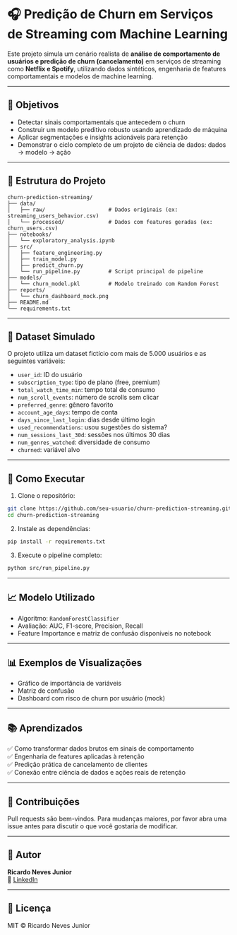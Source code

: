 # 🎧 Predição de Churn em Serviços de Streaming com Machine Learning

Este projeto simula um cenário realista de **análise de comportamento de usuários e predição de churn (cancelamento)** em serviços de streaming como **Netflix e Spotify**, utilizando dados sintéticos, engenharia de features comportamentais e modelos de machine learning.

---

## 📌 Objetivos

- Detectar sinais comportamentais que antecedem o churn
- Construir um modelo preditivo robusto usando aprendizado de máquina
- Aplicar segmentações e insights acionáveis para retenção
- Demonstrar o ciclo completo de um projeto de ciência de dados: dados → modelo → ação

---

## 📂 Estrutura do Projeto

```
churn-prediction-streaming/
├── data/
│   ├── raw/                    # Dados originais (ex: streaming_users_behavior.csv)
│   └── processed/              # Dados com features geradas (ex: churn_users.csv)
├── notebooks/
│   └── exploratory_analysis.ipynb
├── src/
│   ├── feature_engineering.py
│   ├── train_model.py
│   ├── predict_churn.py
│   └── run_pipeline.py         # Script principal do pipeline
├── models/
│   └── churn_model.pkl         # Modelo treinado com Random Forest
├── reports/
│   └── churn_dashboard_mock.png
├── README.md
└── requirements.txt
```

---

## 🧪 Dataset Simulado

O projeto utiliza um dataset fictício com mais de 5.000 usuários e as seguintes variáveis:

- `user_id`: ID do usuário
- `subscription_type`: tipo de plano (free, premium)
- `total_watch_time_min`: tempo total de consumo
- `num_scroll_events`: número de scrolls sem clicar
- `preferred_genre`: gênero favorito
- `account_age_days`: tempo de conta
- `days_since_last_login`: dias desde último login
- `used_recommendations`: usou sugestões do sistema?
- `num_sessions_last_30d`: sessões nos últimos 30 dias
- `num_genres_watched`: diversidade de consumo
- `churned`: variável alvo

---

## 🚀 Como Executar

1. Clone o repositório:

```bash
git clone https://github.com/seu-usuario/churn-prediction-streaming.git
cd churn-prediction-streaming
```

2. Instale as dependências:

```bash
pip install -r requirements.txt
```

3. Execute o pipeline completo:

```bash
python src/run_pipeline.py
```

---

## 📈 Modelo Utilizado

- Algoritmo: `RandomForestClassifier`
- Avaliação: AUC, F1-score, Precision, Recall
- Feature Importance e matriz de confusão disponíveis no notebook

---

## 📊 Exemplos de Visualizações

- Gráfico de importância de variáveis
- Matriz de confusão
- Dashboard com risco de churn por usuário (mock)

---

## 📚 Aprendizados

✅ Como transformar dados brutos em sinais de comportamento  
✅ Engenharia de features aplicadas à retenção  
✅ Predição prática de cancelamento de clientes  
✅ Conexão entre ciência de dados e ações reais de retenção

---

## 🤝 Contribuições

Pull requests são bem-vindos. Para mudanças maiores, por favor abra uma issue antes para discutir o que você gostaria de modificar.

---

## 🧠 Autor

**Ricardo Neves Junior**  
🔗 [LinkedIn](https://www.linkedin.com/in/ricardonevesjunior)

---

## 📝 Licença

MIT © Ricardo Neves Junior
